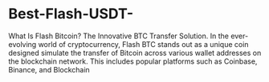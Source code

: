 # Best-Flash-USDT-
What Is Flash Bitcoin? The Innovative BTC Transfer Solution. In the ever-evolving world of cryptocurrency, Flash BTC stands out as a unique coin designed simulate the transfer of Bitcoin across various wallet addresses on the blockchain network. This includes popular platforms such as Coinbase, Binance, and Blockchain
